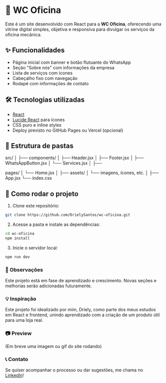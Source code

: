 # 🚗 WC Oficina

Este é um site desenvolvido com React para a **WC Oficina**, oferecendo uma vitrine digital simples, objetiva e responsiva para divulgar os serviços da oficina mecânica.

## ✨ Funcionalidades

- Página inicial com banner e botão flutuante do WhatsApp
- Seção "Sobre nós" com informações da empresa
- Lista de serviços com ícones
- Cabeçalho fixo com navegação
- Rodapé com informações de contato

## 🛠️ Tecnologias utilizadas

- [React](https://reactjs.org/)
- [Lucide React](https://lucide.dev/) para ícones
- CSS puro e inline styles
- Deploy previsto no GitHub Pages ou Vercel (opcional)

## 📁 Estrutura de pastas

src/ │ ├── components/ │ ├── Header.jsx │ ├── Footer.jsx │ ├── WhatsAppButton.jsx │ └── Services.jsx │ ├── 

pages/ │ └── Home.jsx │ ├── assets/ │ └── imagens, ícones, etc. │ ├── App.jsx └── index.css


## 📲 Como rodar o projeto

1. Clone este repositório:
```bash
git clone https://github.com/DrielySantos/wc-oficina.git
```

2. Acesse a pasta e instale as dependências:
```bash
cd wc-oficina
npm install
```
3. Inicie o servidor local:
```bash
npm run dev
```

### 📌 Observações

Este projeto está em fase de aprendizado e crescimento.
Novas seções e melhorias serão adicionadas futuramente.

### 💡 Inspiração
Este projeto foi idealizado por mim, Driely, como parte dos meus estudos em React e frontend, unindo aprendizado com a criação de um produto útil para uma loja real.

### 📷 Preview
(Em breve uma imagem ou gif do site rodando)

### 📞 Contato
Se quiser acompanhar o processo ou dar sugestões, me chama no [LinkedIn](https://www.linkedin.com/in/drielysantos/)!